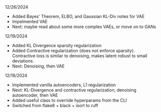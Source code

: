 12/26/2024
* Added Bayes' Theorem, ELBO, and Gaussian KL-Div notes for VAE
* Impelmented VAE
* Next: maybe read about some more complex VAEs, or move on to GANs

12/19/2024
* Added KL Divergence sparsity regularization
* Added Contractive regularization (does not enforce sparsity). Contractive loss is similar to denoising, makes latent robust to small deviations.
* Next: Denoising, then VAE

12/18/2024
* Implemented vanilla autoencoders, L1 regularization
* Next: KL-Divergence and contractive regularization, denoising autoencoder, then VAE
* Added useful class to override hyperparams from the CLI
* Switched from flake8 + black + isort to ruff
